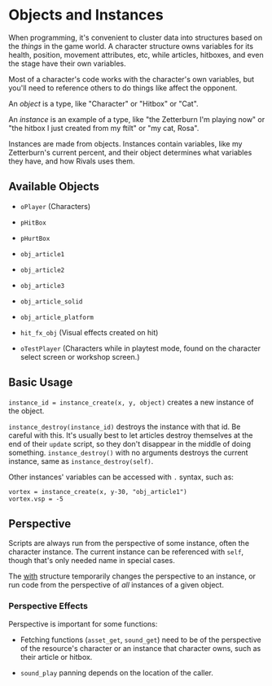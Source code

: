 # Objects and Instances

When programming, it's convenient to cluster data into structures based on the *things* in the game world. A character
structure owns variables for its health, position, movement attributes, etc, while articles, hitboxes, and even the
stage have their own variables.

Most of a character's code works with the character's own variables, but you'll need to reference others to do things
like affect the opponent.

An *object* is a type, like "Character" or "Hitbox" or "Cat".

An *instance* is an example of a type, like "the Zetterburn I'm playing now" or "the hitbox I just created from my
ftilt" or "my cat, Rosa".

Instances are made from objects. Instances contain variables, like my Zetterburn's current percent, and their object
determines what variables they have, and how Rivals uses them.

## Available Objects

- `oPlayer` (Characters)

- `pHitBox`
- `pHurtBox`

- `obj_article1`
- `obj_article2`
- `obj_article3`
- `obj_article_solid`
- `obj_article_platform`

- `hit_fx_obj` (Visual effects created on hit)

- `oTestPlayer` (Characters while in playtest mode, found on the character select screen or workshop screen.)

## Basic Usage

`instance_id = instance_create(x, y, object)` creates a new instance of the object.

`instance_destroy(instance_id)` destroys the instance with that id. Be careful with this. It's usually best to let
articles destroy themselves at the end of their `update` script, so they don't disappear in the middle of doing
something. `instance_destroy()` with no arguments destroys the current instance, same as `instance_destroy(self)`.

Other instances' variables can be accessed with `.` syntax, such as:

```gml{2}
vortex = instance_create(x, y-30, "obj_article1")
vortex.vsp = -5
```

## Perspective

Scripts are always run from the perspective of some instance, often the character instance. The current instance can be
referenced with `self`, though that's only needed name in special cases.

The [with](with.md) structure temporarily changes the perspective to an instance, or run code from the
perspective of *all* instances of a given object.

### Perspective Effects

Perspective is important for some functions:

- Fetching functions (`asset_get`, `sound_get`) need to be of the perspective of the resource's character or an instance
that character owns, such as their article or hitbox.

- `sound_play` panning depends on the location of the caller.
